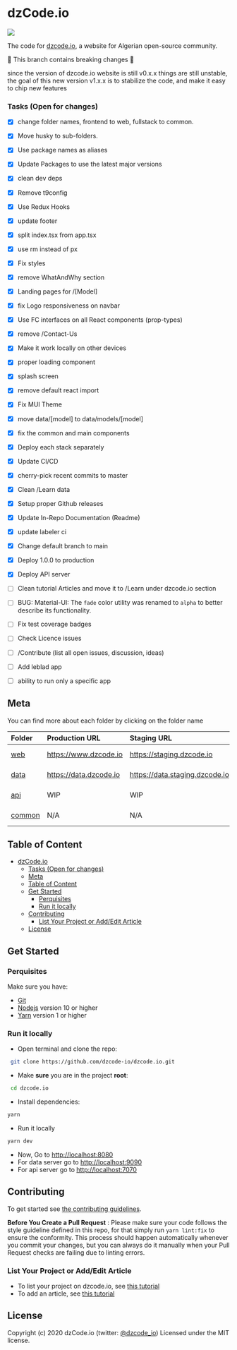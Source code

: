# dzCode.io

[<img src="http://img.shields.io/badge/Join%20us%20on%20Slack-@dzCode.io-yellow.svg?logo=slack">](https://join.slack.com/t/dzcode/shared_invite/zt-ek9kscb7-m8z_~cBjX79l~uchuABPFQ)

The code for [dzcode.io](https://dzcode.io), a website for Algerian open-source community.

🚧 This branch contains breaking changes 🚧

since the version of dzcode.io website is still v0.x.x things are still unstable, the goal of this new version v1.x.x is to stabilize the code, and make it easy to chip new features

### Tasks (Open for changes)

- [x] change folder names, frontend to web, fullstack to common.
- [x] Move husky to sub-folders.
- [x] Use package names as aliases
- [x] Update Packages to use the latest major versions
- [x] clean dev deps
- [x] Remove t9config
- [x] Use Redux Hooks
- [x] update footer
- [x] split index.tsx from app.tsx
- [x] use rm instead of px
- [x] Fix styles
- [x] remove WhatAndWhy section
- [x] Landing pages for /[Model]
- [x] fix Logo responsiveness on navbar
- [x] Use FC interfaces on all React components (prop-types)
- [x] remove /Contact-Us
- [x] Make it work locally on other devices
- [x] proper loading component
- [x] splash screen
- [x] remove default react import
- [x] Fix MUI Theme
- [x] move data/[model] to data/models/[model]
- [x] fix the common and main components
- [x] Deploy each stack separately
- [x] Update CI/CD
- [x] cherry-pick recent commits to master
- [x] Clean /Learn data
- [x] Setup proper Github releases
- [x] Update In-Repo Documentation (Readme)
- [x] update labeler ci
- [x] Change default branch to main
- [x] Deploy 1.0.0 to production
- [x] Deploy API server
- [ ] Clean tutorial Articles and move it to /Learn under dzcode.io section
- [ ] BUG: Material-UI: The `fade` color utility was renamed to `alpha` to better describe its functionality.
- [ ] Fix test coverage badges
- [ ] Check Licence issues

- [ ] /Contribute (list all open issues, discussion, ideas)
- [ ] Add leblad app
- [ ] ability to run only a specific app

## Meta

You can find more about each folder by clicking on the folder name

| Folder             | Production URL         | Staging URL                    | Coverage                                                                                                                       |
| :----------------- | :--------------------- | :----------------------------- | :----------------------------------------------------------------------------------------------------------------------------- |
| [web](./web)       | https://www.dzcode.io  | https://staging.dzcode.io      | [![codecov](https://codecov.io/gh/dzcode-io/dzcode.io/graph/badge.svg?flag=web)](https://codecov.io/gh/dzcode-io/dzcode.io)    |
| [data](./data)     | https://data.dzcode.io | https://data.staging.dzcode.io | [![codecov](https://codecov.io/gh/dzcode-io/dzcode.io/graph/badge.svg?flag=data)](https://codecov.io/gh/dzcode-io/dzcode.io)   |
| [api](./api)       | WIP                    | WIP                            | [![codecov](https://codecov.io/gh/dzcode-io/dzcode.io/graph/badge.svg?flag=api)](https://codecov.io/gh/dzcode-io/dzcode.io)    |
| [common](./common) | N/A                    | N/A                            | [![codecov](https://codecov.io/gh/dzcode-io/dzcode.io/graph/badge.svg?flag=common)](https://codecov.io/gh/dzcode-io/dzcode.io) |

## Table of Content

- [dzCode.io](#dzcodeio)
  - [Tasks (Open for changes)](#tasks-open-for-changes)
  - [Meta](#meta)
  - [Table of Content](#table-of-content)
  - [Get Started](#get-started)
    - [Perquisites](#perquisites)
    - [Run it locally](#run-it-locally)
  - [Contributing](#contributing)
    - [List Your Project or Add/Edit Article](#list-your-project-or-addedit-article)
  - [License](#license)

## Get Started

### Perquisites

Make sure you have:

- [Git](https://git-scm.com/)
- [Nodejs](https://nodejs.org/) version 10 or higher
- [Yarn](https://yarnpkg.com/) version 1 or higher

### Run it locally

- Open terminal and clone the repo:

```sh
 git clone https://github.com/dzcode-io/dzcode.io.git
```

- Make **sure** you are in the project **root**:

```sh
 cd dzcode.io
```

- Install dependencies:

```sh
yarn
```

- Run it locally

```sh
yarn dev
```

- Now, Go to <http://localhost:8080>
- For data server go to <http://localhost:9090>
- For api server go to <http://localhost:7070>

## Contributing

To get started see [the contributing guidelines](https://github.com/dzcode-io/dzcode.io/blob/master/.github/CONTRIBUTING.md).

**Before You Create a Pull Request** :
Please make sure your code follows the style guideline defined in this repo, for that simply run `yarn lint:fix` to ensure the conformity. This process should happen automatically whenever you commit your changes, but you can always do it manually when your Pull Request checks are failing due to linting errors.

### List Your Project or Add/Edit Article

- To list your project on dzcode.io, see [this tutorial](https://dzcode.io/Articles/How_To_Add_Your_Project_To_DzCode)
- To add an article, see [this tutorial](https://dzcode.io/Articles/How_To_Add_Your_Article_To_DzCode)

## License

Copyright (c) 2020 dzCode.io (twitter: [@dzcode_io](https://twitter.com/dzcode_io)) Licensed under the MIT license.
